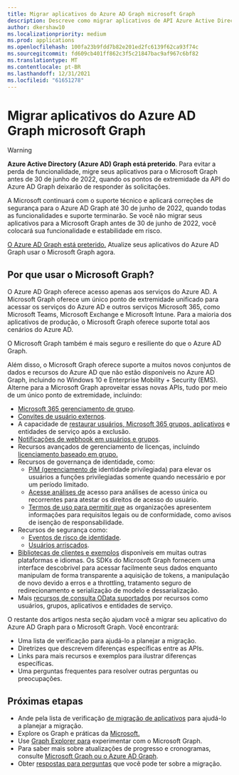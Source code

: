 ```yaml
---
title: Migrar aplicativos do Azure AD Graph microsoft Graph
description: Descreve como migrar aplicativos de API Azure Active Directory (Azure AD) para a API Graph Microsoft.
author: dkershaw10
ms.localizationpriority: medium
ms.prod: applications
ms.openlocfilehash: 100fa23b9fdd7b82e201ed2fc6139f62ca93f74c
ms.sourcegitcommit: fd609cb401ff862c3f5c21847bac9af967c6bf82
ms.translationtype: MT
ms.contentlocale: pt-BR
ms.lasthandoff: 12/31/2021
ms.locfileid: "61651278"
---
```

# <a name="migrate-azure-ad-graph-apps-to-microsoft-graph"></a>Migrar aplicativos do Azure AD Graph microsoft Graph

> [!WARNING]
> **Azure Active Directory (Azure AD) Graph está preterido**. Para evitar a perda de funcionalidade, migre seus aplicativos para o Microsoft Graph antes de 30 de junho de 2022, quando os pontos de extremidade da API do Azure AD Graph deixarão de responder às solicitações.
>
> A Microsoft continuará com o suporte técnico e aplicará correções de segurança para o Azure AD Graph até 30 de junho de 2022, quando todas as funcionalidades e suporte terminarão. Se você não migrar seus aplicativos para a Microsoft Graph antes de 30 de junho de 2022, você colocará sua funcionalidade e estabilidade em risco.

[O Azure AD Graph está preterido.](https://techcommunity.microsoft.com/t5/azure-active-directory-identity/update-your-applications-to-use-microsoft-authentication-library/ba-p/1257363) Atualize seus aplicativos do Azure AD Graph usar o Microsoft Graph agora.

## <a name="why-use-microsoft-graph"></a>Por que usar o Microsoft Graph?

O Azure AD Graph oferece acesso apenas aos serviços do Azure AD. A Microsoft Graph oferece um único ponto de extremidade unificado para acessar os serviços do Azure AD e outros serviços Microsoft 365, como Microsoft Teams, Microsoft Exchange e Microsoft Intune. Para a maioria dos aplicativos de produção, o Microsoft Graph oferece suporte total aos cenários do Azure AD.

O Microsoft Graph também é mais seguro e resiliente do que o Azure AD Graph.

Além disso, o Microsoft Graph oferece suporte a muitos novos conjuntos de dados e recursos do Azure AD que não estão disponíveis no Azure AD Graph, incluindo no Windows 10 e Enterprise Mobility + Security (EMS). Alterne para a Microsoft Graph aproveitar essas novas APIs, tudo por meio de um único ponto de extremidade, incluindo:

- [Microsoft 365 gerenciamento de grupo](/graph/office365-groups-concept-overview).
- [Convites de usuário externos](/graph/api/resources/invitation).
- A capacidade de [restaurar usuários, Microsoft 365 grupos, aplicativos](/graph/api/resources/directory) e entidades de serviço após a exclusão.
- [Notificações de webhook em usuários e grupos](/graph/webhooks).
- Recursos avançados de gerenciamento de licenças, incluindo [licenciamento baseado em grupo.](/graph/api/group-assignlicense)
- Recursos de governança de identidade, como:
  - [PiM (gerenciamento de](/graph/api/resources/privilegedidentitymanagement-root?view=graph-rest-beta&preserve-view=true) identidade privilegiada) para elevar os usuários a funções privilegiadas somente quando necessário e por um período limitado.
  - [Acesse análises de](/graph/api/resources/accessreviewsv2-overview) acesso para análises de acesso única ou recorrentes para atestar os direitos de acesso do usuário.
  - [Termos de uso para permitir que](/graph/api/resources/agreement) as organizações apresentem informações para requisitos legais ou de conformidade, como avisos de isenção de responsabilidade.
- Recursos de segurança como:
  - [Eventos de risco de identidade](/graph/api/resources/riskdetection).
  - [Usuários arriscados](/graph/api/resources/riskyuser).
- [Bibliotecas de clientes e exemplos](/graph/) disponíveis em muitas outras plataformas e idiomas. Os SDKs do Microsoft Graph fornecem uma interface descobrivel para acessar facilmente seus dados enquanto manipulam de forma transparente a aquisição de tokens, a manipulação de novo devido a erros e a throttling, tratamento seguro de redirecionamento e serialização de modelo e dessarialização.
- Mais [recursos de consulta OData suportados](/graph/query-parameters) por recursos como usuários, grupos, aplicativos e entidades de serviço.

O restante dos artigos nesta seção ajudam você a migrar seu aplicativo do Azure AD Graph para o Microsoft Graph. Você encontrará:

- Uma lista de verificação para ajudá-lo a planejar a migração.
- Diretrizes que descrevem diferenças específicas entre as APIs.
- Links para mais recursos e exemplos para ilustrar diferenças específicas.
- Uma perguntas frequentes para resolver outras perguntas ou preocupações.

## <a name="next-steps"></a>Próximas etapas

- Ande pela lista de verificação [de migração de aplicativos](migrate-azure-ad-graph-planning-checklist.md) para ajudá-lo a planejar a migração.
- Explore os Graph e práticas da [Microsoft.](/graph/overview)
- Use [Graph Explorer para](https://aka.ms/ge) experimentar com o Microsoft Graph.
- Para saber mais sobre atualizações de progresso e cronogramas, consulte [Microsoft Graph ou o Azure AD Graph](https://developer.microsoft.com/graph/blogs/microsoft-graph-or-azure-ad-graph/).
- Obter [respostas para perguntas](/graph/migrate-azure-ad-graph-faq) que você pode ter sobre a migração.